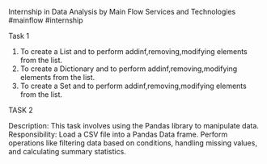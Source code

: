 Internship in Data Analysis by Main Flow Services and Technologies #mainflow #internship

Task 1
1. To create a List and to perform addinf,removing,modifying elements from the list.
2. To create a Dictionary and to perform addinf,removing,modifying elements from the list.
3. To create a Set and to perform addinf,removing,modifying elements from the list.

TASK 2

Description: This task involves using the Pandas library to manipulate data.
Responsibility: Load a CSV file into a Pandas Data frame. Perform operations like filtering data based on conditions, handling missing values, and calculating summary statistics. 
